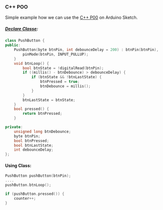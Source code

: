 ### C++ POO

Simple example how we can use the [C++ P00](https://www.w3schools.com/cpp/cpp_oop.asp) on Arduino Sketch.


##### [Declare Classe](https://github.com/robsonoduarte/learn-arduino/blob/80398666c1e4c9c5828e7ac40aba2ac18ddd7a12/arduino-courses/arduino-brazilian-course/poo/poo.ino#L3):
```c++
class PushButton {
public:
    PushButton(byte btnPin, int debounceDelay = 200) : btnPin(btnPin), debounceDelay(debounceDelay) {
        pinMode(btnPin, INPUT_PULLUP);
    }
    void btnLoop() {
        bool btnState = !digitalRead(btnPin);
        if ((millis() - btnDebounce) > debounceDelay) {
            if (btnState && !btnLastState) {
                btnPressed = true;
                btnDebounce = millis();
            }
        }
        btnLastState = btnState;
    }
    bool pressed() {
        return btnPressed;
    }

private:
    unsigned long btnDebounce;
    byte btnPin;
    bool btnPressed;
    bool btnLastState;
    int debounceDelay;
};
```

#### Using Class:
```c++
PushButton pushButton(btnPin);
....
pushButton.btnLoop();

if (pushButton.pressed()) {
    counter++;
}
```
